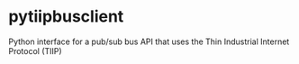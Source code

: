 # pytiipbusclient
Python interface for a pub/sub bus API that uses the Thin Industrial Internet Protocol (TIIP) 

